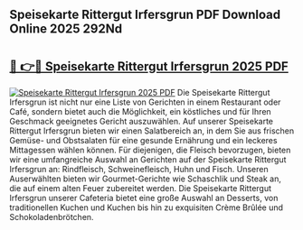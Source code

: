 ## Speisekarte Rittergut Irfersgrun PDF Download Online 2025 292Nd

# <h2><a href="http://gc77ld2.nevu.top/?p=Speisekarte+Rittergut+Irfersgrun">🔗 👉🔴 Speisekarte Rittergut Irfersgrun 2025 PDF</a></h2>

[![Speisekarte Rittergut Irfersgrun 2025 PDF](https://i.imgur.com/dBaPXMq.png)](http://gc77ld2.nevu.top/?p=Speisekarte+Rittergut+Irfersgrun)
Die Speisekarte Rittergut Irfersgrun ist nicht nur eine Liste von Gerichten in einem Restaurant oder Café, sondern bietet auch die Möglichkeit, ein köstliches und für Ihren Geschmack geeignetes Gericht auszuwählen. Auf unserer Speisekarte Rittergut Irfersgrun bieten wir einen Salatbereich an, in dem Sie aus frischen Gemüse- und Obstsalaten für eine gesunde Ernährung und ein leckeres Mittagessen wählen können. Für diejenigen, die Fleisch bevorzugen, bieten wir eine umfangreiche Auswahl an Gerichten auf der Speisekarte Rittergut Irfersgrun an: Rindfleisch, Schweinefleisch, Huhn und Fisch. Unseren Auserwählten bieten wir Gourmet-Gerichte wie Schaschlik und Steak an, die auf einem alten Feuer zubereitet werden. Die Speisekarte Rittergut Irfersgrun unserer Cafeteria bietet eine große Auswahl an Desserts, von traditionellen Kuchen und Kuchen bis hin zu exquisiten Crème Brûlée und Schokoladenbrötchen.
